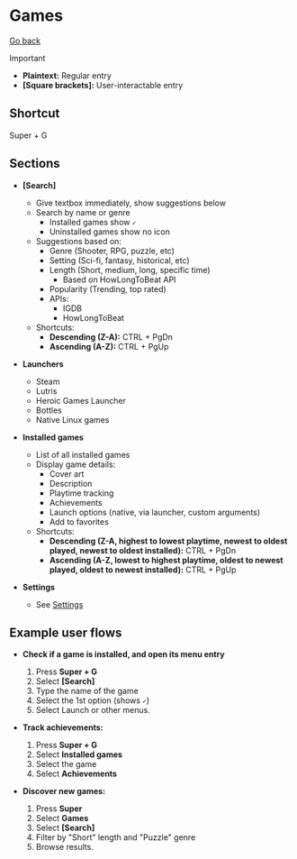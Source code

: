# Games

[Go back](../README.md)

> [!IMPORTANT]
>
> - **Plaintext:** Regular entry
> - **[Square brackets]:** User-interactable entry

## Shortcut

Super + G

## Sections

- **\[Search\]**
  - Give textbox immediately, show suggestions below
  - Search by name or genre
    - Installed games show `✓`
    - Uninstalled games show no icon
  - Suggestions based on:
    - Genre (Shooter, RPG, puzzle, etc)
    - Setting (Sci-fi, fantasy, historical, etc)
    - Length (Short, medium, long, specific time)
      - Based on HowLongToBeat API
    - Popularity (Trending, top rated)
    - APIs:
      - IGDB
      - HowLongToBeat
  - Shortcuts:
    - **Descending (Z-A):** CTRL + PgDn
    - **Ascending (A-Z):** CTRL + PgUp

- **Launchers**
  - Steam
  - Lutris
  - Heroic Games Launcher
  - Bottles
  - Native Linux games

- **Installed games**
  - List of all installed games
  - Display game details:
    - Cover art
    - Description
    - Playtime tracking
    - Achievements
    - Launch options (native, via launcher, custom arguments)
    - Add to favorites
  - Shortcuts:
    - **Descending (Z-A, highest to lowest playtime, newest to oldest played, newest to oldest installed):** CTRL + PgDn
    - **Ascending (A-Z, lowest to highest playtime, oldest to newest played, oldest to newest installed):** CTRL + PgUp

- **Settings**
  - See [Settings](../Settings/README.md)

## Example user flows

- **Check if a game is installed, and open its menu entry**  
    1. Press **Super + G**
    2. Select **\[Search\]**
    3. Type the name of the game
    4. Select the 1st option (shows `✓`)
    5. Select Launch or other menus.

- **Track achievements:**  
    1. Press **Super + G**
    2. Select **Installed games**
    3. Select the game
    4. Select **Achievements**

- **Discover new games:**  
    1. Press **Super**
    2. Select **Games**
    3. Select **\[Search\]**
    4. Filter by "Short" length and "Puzzle" genre
    5. Browse results.
